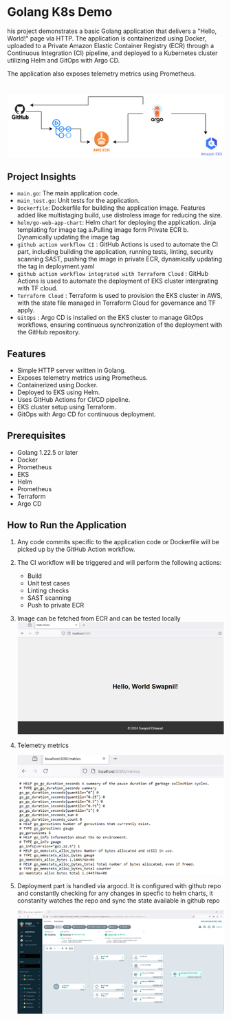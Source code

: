 # Golang K8s Demo

his project demonstrates a basic Golang application that delivers a "Hello, World!" page via HTTP. The application is containerized using Docker, uploaded to a Private Amazon Elastic Container Registry (ECR) through a Continuous Integration (CI) pipeline, and deployed to a Kubernetes cluster utilizing Helm and GitOps with Argo CD.

The application also exposes telemetry metrics using Prometheus.

#
![Architecture Diagram](./diagram.png)

## Project Insights

- `main.go`: The main application code.
- `main_test.go`: Unit tests for the application.
- `Dockerfile`: Dockerfile for building the application image. Features added like multistaging build, use distroless image for reducing the size.
- `helm/go-web-app-chart`: Helm chart for deploying the application. Jinja templating for image tag
                            a.Pulling image form Private ECR
                            b. Dynamically updating the image tag 
- `github action workflow CI` : GitHub Actions is used to automate the CI part, including building the application, running tests, linting, security scanning SAST, 
                              pushing the image in private ECR, dynamically updating the tag in deployment.yaml
- `github action workflow integrated with Terraform Cloud` : GitHub Actions is used to automate the deployment of EKS cluster intergrating with TF cloud. 
- `Terraform Cloud` : Terraform is used to provision the EKS cluster in AWS, with the state file managed in Terraform Cloud for governance and TF apply.
- `GitOps` : Argo CD is installed on the EKS cluster to manage GitOps workflows, ensuring continuous synchronization of the deployment with the GitHub repository.

## Features

- Simple HTTP server written in Golang.
- Exposes telemetry metrics using Prometheus.
- Containerized using Docker.
- Deployed to EKS using Helm.
- Uses GitHub Actions for CI/CD pipeline.
- EKS cluster setup using Terraform.
- GitOps with Argo CD for continuous deployment.

## Prerequisites

- Golang 1.22.5 or later
- Docker
- Prometheus
- EKS
- Helm
- Prometheus
- Terraform
- Argo CD

## How to Run the Application

1. Any code commits specific to the application code or Dockerfile will be picked up by the GitHub Action workflow.
   
2. The CI workflow will be triggered and will perform the following actions:
    - Build
    - Unit test cases
    - Linting checks
    - SAST scanning
    - Push to private ECR
3. Image can be fetched from ECR and can be tested locally
   ![Home Page](./homepage.png)


4. Telemetry metrics
   
   ![Telemetry](./telemetry.png)

5. Deployment part is handled via argocd. It is configured with github repo and constantly checking for any changes in specfic to helm charts, it constanlty watches the repo and sync the state available in github repo

   ![ArgoCD](./argo.png)
   
 
